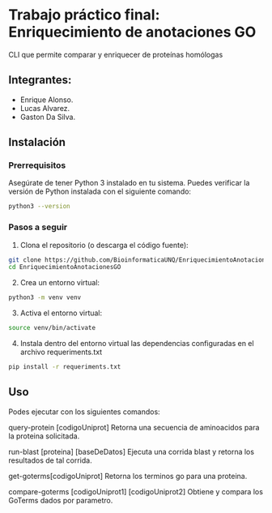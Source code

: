 # Trabajo práctico final: Enriquecimiento de anotaciones GO
CLI que permite comparar y enriquecer de proteínas homólogas

## Integrantes:

* Enrique Alonso.
* Lucas Alvarez.
* Gaston Da Silva.

## Instalación

### Prerrequisitos

Asegúrate de tener Python 3 instalado en tu sistema. Puedes verificar la versión de Python instalada con el siguiente comando:

```sh
python3 --version
```

### Pasos a seguir

1. Clona el repositorio (o descarga el código fuente):

```bash
git clone https://github.com/BioinformaticaUNQ/EnriquecimientoAnotacionesGO.git
cd EnriquecimientoAnotacionesGO
```

2. Crea un entorno virtual:

```bash
python3 -m venv venv  
```

3. Activa el entorno virtual:
```bash
source venv/bin/activate
```

4. Instala dentro del entorno virtual las dependencias configuradas en el archivo requeriments.txt

```bash
pip install -r requeriments.txt
```


## Uso

Podes ejecutar con los siguientes comandos:

query-protein [codigoUniprot]
Retorna una secuencia de aminoacidos para la proteina solicitada.

run-blast [proteina] [baseDeDatos] 
Ejecuta una corrida blast y retorna los resultados de tal corrida.

get-goterms[codigoUniprot]
Retorna los terminos go para una proteina.

compare-goterms [codigoUniprot1] [codigoUniprot2]
Obtiene y compara los GoTerms dados por parametro.